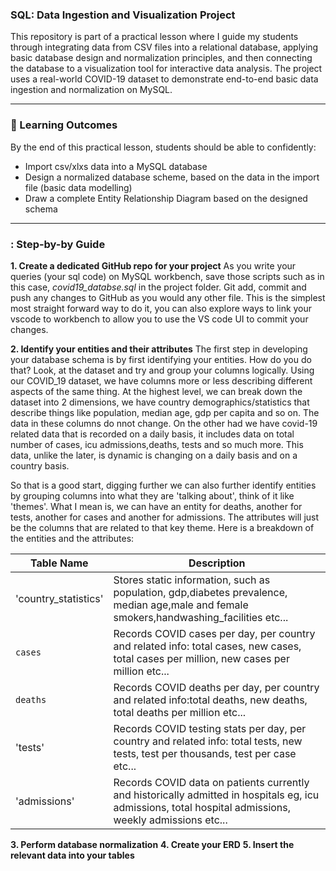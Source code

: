 ### SQL: Data Ingestion and Visualization Project

This repository is part of a practical lesson where I guide my students through integrating data from CSV files into a relational database, applying basic database design and normalization principles, and then connecting the database to a visualization tool for interactive data analysis. The project uses a real-world COVID-19 dataset to demonstrate end-to-end basic data ingestion and normalization on MySQL.
___

### 📖 Learning Outcomes
By the end of this practical lesson, students should be able to confidently:
- Import csv/xlxs data into a MySQL database
- Design a normalized database scheme, based on the data in the import file (basic data modelling)
- Draw a complete Entity Relationship Diagram based on the designed schema
___
### :  Step-by-by Guide
**1. Create a dedicated GitHub repo for your project**
As you write your queries (your sql code) on MySQL workbench, save those scripts such as in this case, _covid19_databse.sql_ in the project folder. Git add, commit and push any changes to GitHub as you would any other file. This is the simplest most straight forward way to do it, you can also explore ways to link your vscode to workbench to allow you to use the VS code UI to commit your changes.

**2. Identify your entities and their attributes**
The first step in developing your database schema is by first identifying your entities. How do you do that? Look, at the dataset and try and group your columns logically. Using our COVID_19 dataset, we have columns more or less describing different aspects of the same thing. At the highest level, we can break down the dataset into 2 dimensions, we have country demographics/statistics that describe things like population, median age, gdp per capita and so on. The data in these columns do nnot change. On the other had we have covid-19 related data that is recorded on a daily basis, it includes data on total number of cases, icu admissions,deaths, tests and so much more. This data, unlike the later, is dynamic is changing on a daily basis and on a country basis.

So that is a good start, digging further we can also further identify entities by grouping columns into what they are 'talking about', think of it like 'themes'. What I mean is, we can have an entity for deaths, another for tests, another for cases and another for admissions. The attributes will just be the columns that are related to that key theme. Here is a breakdown of the entities and the attributes:



| Table Name     | Description                              |
|----------------|------------------------------------------|
| 'country_statistics'   | Stores static information, such as population, gdp,diabetes prevalence, median age,male and female smokers,handwashing_facilities etc...|
| `cases`        | Records COVID cases per day, per country and related info: total cases, new cases, total cases per million, new cases per million etc...|
| `deaths`    | Records COVID deaths per day, per country and related info:total deaths, new deaths, total deaths per million etc...|
|'tests'|Records COVID testing stats per day, per country and related info: total tests, new tests, test per thousands, test per case etc...|
|'admissions'| Records COVID data on patients currently and historically admitted in hospitals eg, icu admissions, total hospital admissions, weekly admissions etc...|












**3. Perform database normalization**
**4. Create your ERD**
**5. Insert the relevant data into your tables**
